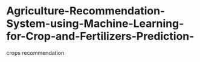 # Agriculture-Recommendation-System-using-Machine-Learning-for-Crop-and-Fertilizers-Prediction-
crops recommendation
